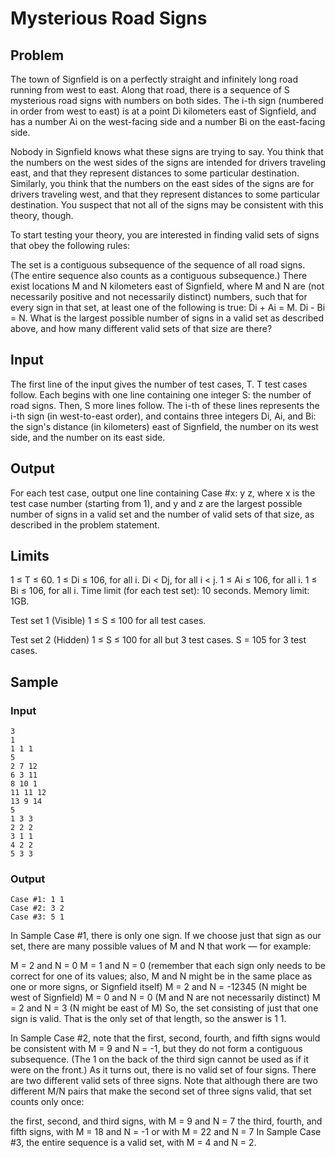 # Mysterious Road Signs

## Problem
The town of Signfield is on a perfectly straight and infinitely long road running from west to east. Along that road, there is a sequence of S mysterious road signs with numbers on both sides. The i-th sign (numbered in order from west to east) is at a point Di kilometers east of Signfield, and has a number Ai on the west-facing side and a number Bi on the east-facing side.

Nobody in Signfield knows what these signs are trying to say. You think that the numbers on the west sides of the signs are intended for drivers traveling east, and that they represent distances to some particular destination. Similarly, you think that the numbers on the east sides of the signs are for drivers traveling west, and that they represent distances to some particular destination. You suspect that not all of the signs may be consistent with this theory, though.

To start testing your theory, you are interested in finding valid sets of signs that obey the following rules:

The set is a contiguous subsequence of the sequence of all road signs. (The entire sequence also counts as a contiguous subsequence.)
There exist locations M and N kilometers east of Signfield, where M and N are (not necessarily positive and not necessarily distinct) numbers, such that for every sign in that set, at least one of the following is true:
Di + Ai = M.
Di - Bi = N.
What is the largest possible number of signs in a valid set as described above, and how many different valid sets of that size are there?

## Input
The first line of the input gives the number of test cases, T. T test cases follow. Each begins with one line containing one integer S: the number of road signs. Then, S more lines follow. The i-th of these lines represents the i-th sign (in west-to-east order), and contains three integers Di, Ai, and Bi: the sign's distance (in kilometers) east of Signfield, the number on its west side, and the number on its east side.

## Output
For each test case, output one line containing Case #x: y z, where x is the test case number (starting from 1), and y and z are the largest possible number of signs in a valid set and the number of valid sets of that size, as described in the problem statement.

## Limits
1 ≤ T ≤ 60.
1 ≤ Di ≤ 106, for all i.
Di < Dj, for all i < j.
1 ≤ Ai ≤ 106, for all i.
1 ≤ Bi ≤ 106, for all i.
Time limit (for each test set): 10 seconds.
Memory limit: 1GB.

Test set 1 (Visible)
1 ≤ S ≤ 100 for all test cases.

Test set 2 (Hidden)
1 ≤ S ≤ 100 for all but 3 test cases.
S = 105 for 3 test cases.

## Sample

### Input 

``` 
3
1
1 1 1
5
2 7 12
6 3 11
8 10 1
11 11 12
13 9 14
5
1 3 3
2 2 2
3 1 1
4 2 2
5 3 3
```

### Output 

```
Case #1: 1 1
Case #2: 3 2
Case #3: 5 1
```

In Sample Case #1, there is only one sign. If we choose just that sign as our set, there are many possible values of M and N that work — for example:

M = 2 and N = 0
M = 1 and N = 0 (remember that each sign only needs to be correct for one of its values; also, M and N might be in the same place as one or more signs, or Signfield itself)
M = 2 and N = -12345 (N might be west of Signfield)
M = 0 and N = 0 (M and N are not necessarily distinct)
M = 2 and N = 3 (N might be east of M)
So, the set consisting of just that one sign is valid. That is the only set of that length, so the answer is 1 1.

In Sample Case #2, note that the first, second, fourth, and fifth signs would be consistent with M = 9 and N = -1, but they do not form a contiguous subsequence. (The 1 on the back of the third sign cannot be used as if it were on the front.) As it turns out, there is no valid set of four signs. There are two different valid sets of three signs. Note that although there are two different M/N pairs that make the second set of three signs valid, that set counts only once:

the first, second, and third signs, with M = 9 and N = 7
the third, fourth, and fifth signs, with M = 18 and N = -1 or with M = 22 and N = 7
In Sample Case #3, the entire sequence is a valid set, with M = 4 and N = 2.
